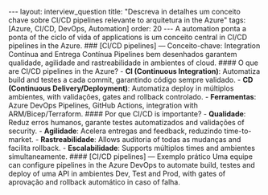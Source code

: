 --- layout: interview_question title: "Descreva in detalhes um conceito chave sobre CI/CD pipelines relevante to arquitetura in the Azure" tags: [Azure, CI/CD, DevOps, Automation] order: 20 --- A automation ponta a ponta of the ciclo of vida of applications is um conceito central in CI/CD pipelines in the Azure. ### [CI/CD pipelines] — Conceito-chave: Integration Contínua and Entrega Contínua Pipelines bem desenhados garantem qualidade, agilidade and rastreabilidade in ambientes of cloud. #### O que are CI/CD pipelines in the Azure? - **CI (Continuous Integration)**: Automatiza build and testes a cada commit, garantindo código sempre validado. - **CD (Continuous Delivery/Deployment)**: Automatiza deploy in múltiplos ambientes, with validações, gates and rollback controlado. - **Ferramentas**: Azure DevOps Pipelines, GitHub Actions, integration with ARM/Bicep/Terraform. #### Por que CI/CD is importante? - **Qualidade**: Reduz erros humanos, garante testes automatizados and validações of security. - **Agilidade**: Acelera entregas and feedback, reduzindo time-to-market. - **Rastreabilidade**: Allows auditoria of todas as mudanças and facilita rollback. - **Escalabilidade**: Supports múltiplos times and ambientes simultaneamente. #### [CI/CD pipelines] — Exemplo prático Uma equipe can configure pipelines in the Azure DevOps to automate build, testes and deploy of uma API in ambientes Dev, Test and Prod, with gates of aprovação and rollback automático in caso of falha.